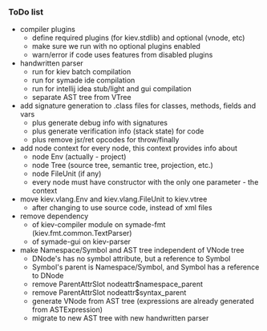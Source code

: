 ### ToDo list

- compiler plugins
  - define required plugins (for kiev.stdlib) and optional (vnode, etc)
  - make sure we run with no optional plugins enabled
  - warn/error if code uses features from disabled plugins 
- handwritten parser
  - run for kiev batch compilation
  - run for symade ide compilation
  - run for intellij idea stub/light and gui compilation
  - separate AST tree from VTree
- add signature generation to .class files for classes, methods, fields and vars
  - plus generate debug info with signatures
  - plus generate verification info (stack state) for code
  - plus remove jsr/ret opcodes for throw/finally
- add node context for every node, this context provides info about
  - node Env (actually - project)
  - node Tree (source tree, semantic tree, projection, etc.)
  - node FileUnit (if any)
  - every node must have constructor with the only one parameter - the context
- move kiev.vlang.Env and kiev.vlang.FileUnit to kiev.vtree
  - after changing to use source code, instead of xml files
- remove dependency
  - of kiev-compiler module on symade-fmt (kiev.fmt.common.TextParser)
  - of symade-gui on kiev-parser
- make Namespace/Symbol and AST tree independent of VNode tree
  - DNode's has no symbol attribute, but a reference to Symbol
  - Symbol's parent is Namespace/Symbol, and Symbol has a reference to DNode
  - remove ParentAttrSlot nodeattr$namespace_parent
  - remove ParentAttrSlot nodeattr$syntax_parent
  - generate VNode from AST tree (expressions are already generated from ASTExpression)
  - migrate to new AST tree with new handwritten parser
